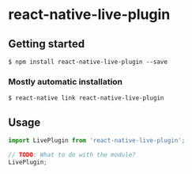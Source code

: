 # react-native-live-plugin

## Getting started

`$ npm install react-native-live-plugin --save`

### Mostly automatic installation

`$ react-native link react-native-live-plugin`

## Usage
```javascript
import LivePlugin from 'react-native-live-plugin';

// TODO: What to do with the module?
LivePlugin;
```
